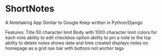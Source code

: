 # ShortNotes
A Notetaking App
Similar to Google Keep
written in Python/Django

Features:
Title 50 character limit
Body with 1000 character limit
colors for each note
ability to edit
checkbox option
ability to pin a note to the top
ability to delete notes
shows date and time created
displays notes on homepage as a grid
nav bar with buttons not anchor tags
